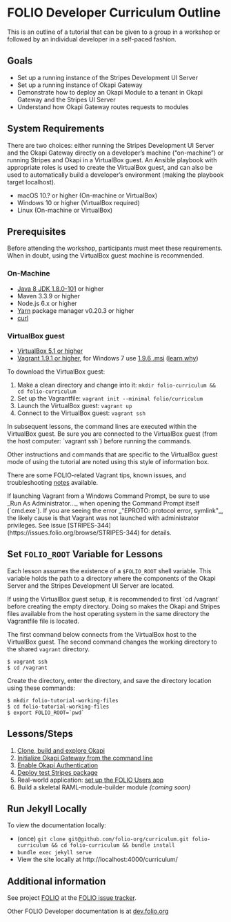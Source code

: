 # FOLIO Developer Curriculum Outline
This is an outline of a tutorial that can be given to a group in a workshop or followed by an individual developer in a self-paced fashion.

## Goals
* Set up a running instance of the Stripes Development UI Server
* Set up a running instance of Okapi Gateway
* Demonstrate how to deploy an Okapi Module to a tenant in Okapi Gateway and the Stripes UI Server
* Understand how Okapi Gateway routes requests to modules

## System Requirements
There are two choices: either running the Stripes Development UI Server and the Okapi Gateway directly on a developer’s machine (“on-machine”) or running Stripes and Okapi in a VirtualBox guest.
An Ansible playbook with appropriate roles is used to create the VirtualBox guest, and can also be used to automatically build a developer’s environment (making the playbook target localhost).

* macOS 10.? or higher (On-machine or VirtualBox)
* Windows 10 or higher (VirtualBox required)
* Linux (On-machine or VirtualBox)

## Prerequisites
Before attending the workshop, participants must meet these requirements.
When in doubt, using the VirtualBox guest machine is recommended.

### On-Machine
* [Java 8 JDK 1.8.0-101](http://www.oracle.com/technetwork/java/javase/downloads/jdk8-downloads-2133151.html) or higher
* Maven 3.3.9 or higher
* Node.js 6.x or higher
* [Yarn](https://yarnpkg.com/en/) package manager v0.20.3 or higher
* [curl](https://curl.haxx.se)

### VirtualBox guest
* [VirtualBox 5.1 or higher](https://www.virtualbox.org/wiki/Downloads)
* [Vagrant 1.9.1 or higher](https://www.vagrantup.com/downloads.html), for Windows 7 use [1.9.6 .msi](https://releases.hashicorp.com/vagrant/1.9.6/) ([learn why](https://github.com/hashicorp/vagrant/issues/8783))

To download the VirtualBox guest:
1. Make a clean directory and change into it: `mkdir folio-curriculum && cd folio-curriculum`
1. Set up the Vagrantfile: `vagrant init --minimal folio/curriculum`
1. Launch the VirtualBox guest: `vagrant up`
1. Connect to the VirtualBox guest: `vagrant ssh`

<div class="vagrant-note" markdown="1">
In subsequent lessons, the command lines are executed within the VirtualBox guest.
Be sure you are connected to the VirtualBox guest (from the host computer: `vagrant ssh`) before running the commands.

Other instructions and commands that are specific to the VirtualBox guest mode of using the tutorial are noted using this style of information box.

There are some FOLIO-related Vagrant tips, known issues, and troubleshooting [notes](https://github.com/folio-org/folio-ansible/blob/master/doc/index.md#troubleshootingknown-issues) available.
</div>

<div class="vagrant-on-windows-note" markdown="1">
If launching Vagrant from a Windows Command Prompt, be sure to use _Run As Administrator..._ when opening the Command Prompt itself (`cmd.exe`).  If you are seeing the error _"EPROTO: protocol error, symlink"_, the likely cause is that Vagrant was not launched with administrator privileges.  See issue [STRIPES-344](https://issues.folio.org/browse/STRIPES-344) for details.
</div>

## Set `FOLIO_ROOT` Variable for Lessons
Each lesson assumes the existence of a `$FOLIO_ROOT` shell variable.
This variable holds the path to a directory where the components of the Okapi Server and the Stripes Development UI Server are located.

<div class="vagrant-note" markdown="1">
If using the VirtualBox guest setup, it is recommended to first `cd /vagrant` before creating the empty directory. Doing so makes the Okapi and Stripes files available from the host operating system in the same directory the Vagrantfile file is located.

The first command below connects from the VirtualBox host to the VirtualBox guest.
The second command changes the working directory to the shared `vagrant` directory.

```shell
$ vagrant ssh
$ cd /vagrant
```
</div>

Create the directory, enter the directory, and save the directory location using these commands:

```shell
$ mkdir folio-tutorial-working-files
$ cd folio-tutorial-working-files
$ export FOLIO_ROOT=`pwd`
```

## Lessons/Steps
1. [Clone, build and explore Okapi](01_clone_build_and_explore_okapi.md)
1. [Initialize Okapi Gateway from the command line](02_initialize_okapi_from_the_command_line.md)
1. [Enable Okapi Authentication](03_enable_okapi_authentication.md)
1. [Deploy test Stripes package](04_deploy_test_stripes_module.md)
1. Real-world application: [set up the FOLIO Users app](05_set_up_the_folio_users_app.md)
1. Build a skeletal RAML-module-builder module _(coming soon)_

## Run Jekyll Locally
To view the documentation locally:
* (once) `git clone git@github.com/folio-org/curriculum.git folio-curriculum && cd folio-curriculum && bundle install`
* `bundle exec jekyll serve`
* View the site locally at http://localhost:4000/curriculum/

## Additional information

See project [FOLIO](https://issues.folio.org/browse/FOLIO)
at the [FOLIO issue tracker](http://dev.folio.org/community/guide-issues).

Other FOLIO Developer documentation is at [dev.folio.org](http://dev.folio.org/)
